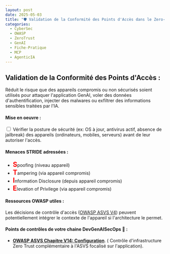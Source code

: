 ```yaml
---
layout: post
date: 2025-05-03
title: "🛡️ Validation de la Conformité des Points d'Accès dans le Zero-Trust "
categories:
  - CyberSec
  - OWASP
  - ZeroTrust
  - GenAI
  - Fiche-Pratique
  - MCP
  - AgenticIA
---
```


## Validation de la Conformité des Points d'Accès :

Réduit le risque que des appareils compromis ou non sécurisés soient utilisés pour attaquer l'application GenAI, voler
des données d'authentification, injecter des malwares ou exfiltrer des informations sensibles traitées par l'IA.

#### Mise en oeuvre :

<input type="checkbox" id="task3" name="task3" value="Conformité Endpoint"> 
    Vérifier la posture de sécurité (ex: OS à jour, antivirus actif, absence de jailbreak) des appareils
    (ordinateurs, mobiles, serveurs) avant de leur autoriser l'accès.<BR>

#### Menaces STRIDE adressées :

* <span style="color: red; font-weight: bold; font-size: 150%;">S</span>poofing (niveau appareil)
* <span style="color: red; font-weight: bold; font-size: 150%;">T</span>ampering (via appareil compromis)
* <span style="color: red; font-weight: bold; font-size: 150%;">I</span>nformation Disclosure (depuis appareil
  compromis)
* <span style="color: red; font-weight: bold; font-size: 150%;">E</span>levation of Privilege (via appareil compromis)

#### Ressources OWASP utiles :

Les décisions de contrôle
d'accès ([OWASP ASVS V4](https://github.com/OWASP/ASVS/blob/v4.0.3/4.0/en/0x12-V4-Access-Control.md)) peuvent
potentiellement intégrer le contexte de l'appareil si
l'architecture le permet.

#### Points de contrôles de votre chaine DevGenAISecOps 🎯 :

* [**OWASP ASVS Chapitre V14: Configuration**](https://github.com/OWASP/ASVS/blob/v4.0.3/4.0/en/0x22-V14-Config.md). (
   Contrôle d'infrastructure Zero Trust complémentaire à l'ASVS focalisé sur l'application).
